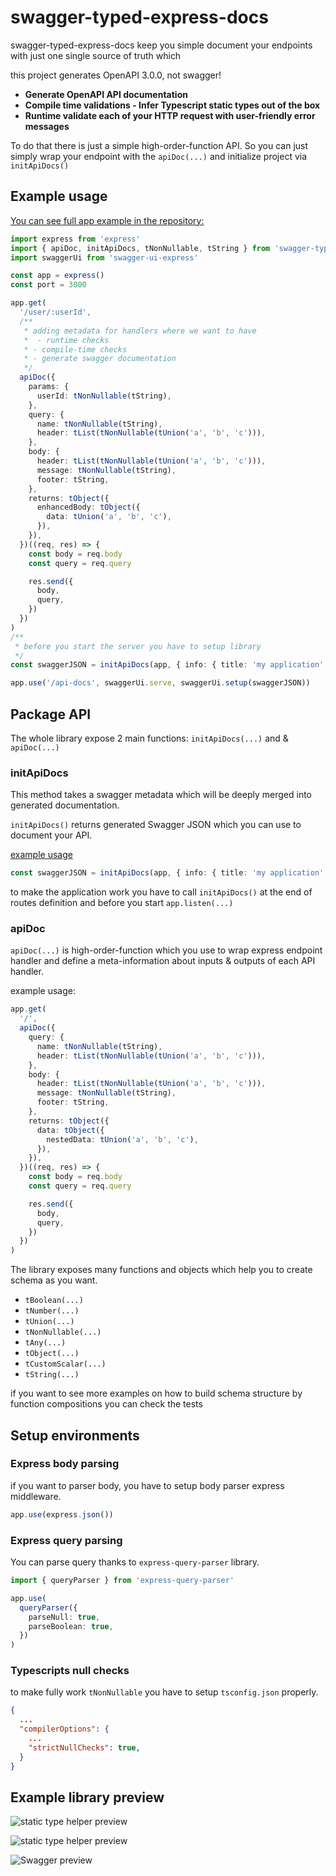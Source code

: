 # swagger-typed-express-docs

swagger-typed-express-docs keep you simple document your endpoints with just one single source of truth which

this project generates OpenAPI 3.0.0, not swagger!

- **Generate OpenAPI API documentation**
- **Compile time validations - Infer Typescript static types out of the box**
- **Runtime validate each of your HTTP request with user-friendly error messages**

To do that there is just a simple high-order-function API.
So you can just simply wrap your endpoint with the `apiDoc(...)` and initialize project via `initApiDocs()`

## Example usage

[You can see full app example in the repository:](https://github.com/Svehla/swagger-typed-express-docs/blob/main/example/)

```typescript
import express from 'express'
import { apiDoc, initApiDocs, tNonNullable, tString } from 'swagger-typed-express-docs'
import swaggerUi from 'swagger-ui-express'

const app = express()
const port = 3000

app.get(
  '/user/:userId',
  /**
   * adding metadata for handlers where we want to have
   *  - runtime checks
   * - compile-time checks
   * - generate swagger documentation
   */
  apiDoc({
    params: {
      userId: tNonNullable(tString),
    },
    query: {
      name: tNonNullable(tString),
      header: tList(tNonNullable(tUnion('a', 'b', 'c'))),
    },
    body: {
      header: tList(tNonNullable(tUnion('a', 'b', 'c'))),
      message: tNonNullable(tString),
      footer: tString,
    },
    returns: tObject({
      enhancedBody: tObject({
        data: tUnion('a', 'b', 'c'),
      }),
    }),
  })((req, res) => {
    const body = req.body
    const query = req.query

    res.send({
      body,
      query,
    })
  })
)
/**
 * before you start the server you have to setup library
 */
const swaggerJSON = initApiDocs(app, { info: { title: 'my application' } })

app.use('/api-docs', swaggerUi.serve, swaggerUi.setup(swaggerJSON))
```

## Package API

The whole library expose 2 main functions: `initApiDocs(...)` and & `apiDoc(...)`

### initApiDocs

This method takes a swagger metadata which will be deeply merged into generated documentation.

`initApiDocs()` returns generated Swagger JSON which you can use to document your API.

[example usage](https://github.com/Svehla/swagger-typed-express-docs/blob/main/tests/schemaBuilder.test.ts#L15)

```typescript
const swaggerJSON = initApiDocs(app, { info: { title: 'my application' } })
```

to make the application work you have to call `initApiDocs()` at the end of routes definition
and before you start `app.listen(...)`

### apiDoc

`apiDoc(...)` is high-order-function which you use to wrap express endpoint handler
and define a meta-information about inputs & outputs of each API handler.

example usage:

```typescript
app.get(
  '/',
  apiDoc({
    query: {
      name: tNonNullable(tString),
      header: tList(tNonNullable(tUnion('a', 'b', 'c'))),
    },
    body: {
      header: tList(tNonNullable(tUnion('a', 'b', 'c'))),
      message: tNonNullable(tString),
      footer: tString,
    },
    returns: tObject({
      data: tObject({
        nestedData: tUnion('a', 'b', 'c'),
      }),
    }),
  })((req, res) => {
    const body = req.body
    const query = req.query

    res.send({
      body,
      query,
    })
  })
)
```

The library exposes many functions and objects which help you to create schema as you want.

- `tBoolean(...)`
- `tNumber(...)`
- `tUnion(...)`
- `tNonNullable(...)`
- `tAny(...)`
- `tObject(...)`
- `tCustomScalar(...)`
- `tString(...)`

if you want to see more examples on how to build schema structure by function compositions
you can check the tests

## Setup environments

### Express body parsing

if you want to parser body, you have to setup body parser express middleware.

```typescript
app.use(express.json())
```

### Express query parsing

You can parse query thanks to `express-query-parser` library.

```typescript
import { queryParser } from 'express-query-parser'

app.use(
  queryParser({
    parseNull: true,
    parseBoolean: true,
  })
)
```

### Typescripts null checks

to make fully work `tNonNullable` you have to setup `tsconfig.json` properly.

```json
{
  ...
  "compilerOptions": {
    ...
    "strictNullChecks": true,
  }
}
```

## Example library preview

![static type helper preview](./docs/preview-typed-code-body.png)

![static type helper preview](./docs/preview-typed-code-query.png)

![Swagger preview](./docs/preview-swagger-docs.png)
